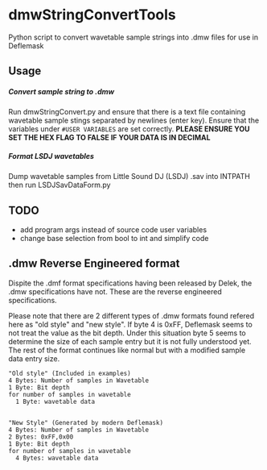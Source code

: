 # dmwStringConvertTools
Python script to convert wavetable sample strings into .dmw files for use in Deflemask

## Usage
##### Convert sample string to .dmw
Run dmwStringConvert.py and ensure that there is a text file containing wavetable sample stings separated by newlines (enter key). Ensure that the variables under `#USER VARIABLES` are set correctly. **PLEASE ENSURE YOU SET THE HEX FLAG TO FALSE IF YOUR DATA IS IN DECIMAL**
##### Format LSDJ wavetables 
Dump wavetable samples from Little Sound DJ (LSDJ) .sav into INTPATH then run LSDJSavDataForm.py 


## TODO
- add program args instead of source code user variables
- change base selection from bool to int and simplify code

## .dmw Reverse Engineered format

Dispite the .dmf format specifications having been released by Delek, the .dmw specifications have not. These are the reverse engineered specifications. 

Please note that there are 2 different types of .dmw formats found refered here as "old style" and "new style". If byte 4 is 0xFF, Deflemask seems to not treat the value as the bit depth. Under this situation byte 5 seems to determine the size of each sample entry but it is not fully understood yet. The rest of the format continues like normal but with a modified sample data entry size.

```
"Old style" (Included in examples)
4 Bytes: Number of samples in Wavetable
1 Byte: Bit depth
for number of samples in wavetable
  1 Byte: wavetable data


"New Style" (Generated by modern Deflemask)
4 Bytes: Number of samples in Wavetable
2 Bytes: 0xFF,0x00
1 Byte: Bit depth
for number of samples in wavetable
  4 Bytes: wavetable data
```
